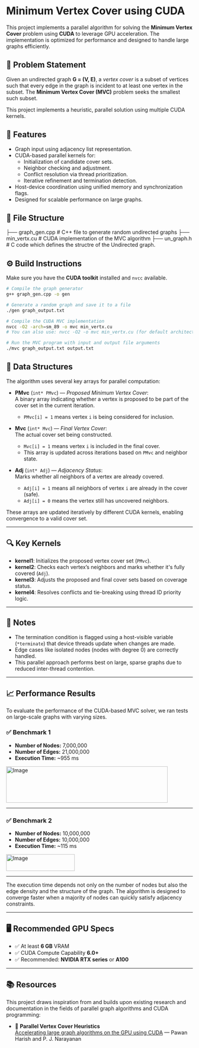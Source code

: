 # Minimum Vertex Cover using CUDA

This project implements a parallel algorithm for solving the **Minimum Vertex Cover** problem using **CUDA** to leverage GPU acceleration. The implementation is optimized for performance and designed to handle large graphs efficiently.

## 📌 Problem Statement

Given an undirected graph **G = (V, E)**, a *vertex cover* is a subset of vertices such that every edge in the graph is incident to at least one vertex in the subset. The **Minimum Vertex Cover (MVC)** problem seeks the smallest such subset.

This project implements a heuristic, parallel solution using multiple CUDA kernels.

## 🚀 Features

- Graph input using adjacency list representation.
- CUDA-based parallel kernels for:
  - Initialization of candidate cover sets.
  - Neighbor checking and adjustment.
  - Conflict resolution via thread prioritization.
  - Iterative refinement and termination detection.
- Host-device coordination using unified memory and synchronization flags.
- Designed for scalable performance on large graphs.

## 📁 File Structure

├── graph_gen.cpp # C++ file to generate random undirected graphs
├── min_vertx.cu # CUDA implementation of the MVC algorithm
├── un_graph.h # C code which defines the structre of the Undirected graph.


## ⚙️ Build Instructions

Make sure you have the **CUDA toolkit** installed and `nvcc` available.

```bash
# Compile the graph generator
g++ graph_gen.cpp -o gen

# Generate a random graph and save it to a file
./gen graph_output.txt

# Compile the CUDA MVC implementation
nvcc -O2 -arch=sm_89 -o mvc min_vertx.cu
# You can also use: nvcc -O2 -o mvc min_vertx.cu (for default architecture)

# Run the MVC program with input and output file arguments
./mvc graph_output.txt output.txt
```
## 🧩 Data Structures

The algorithm uses several key arrays for parallel computation:

- **PMvc** (`int* PMvc`) — *Proposed Minimum Vertex Cover*:  
  A binary array indicating whether a vertex is proposed to be part of the cover set in the current iteration.  
  - `PMvc[i] = 1` means vertex `i` is being considered for inclusion.

- **Mvc** (`int* Mvc`) — *Final Vertex Cover*:  
  The actual cover set being constructed.  
  - `Mvc[i] = 1` means vertex `i` is included in the final cover.  
  - This array is updated across iterations based on `PMvc` and neighbor state.

- **Adj** (`int* Adj`) — *Adjacency Status*:  
  Marks whether all neighbors of a vertex are already covered.  
  - `Adj[i] = 1` means all neighbors of vertex `i` are already in the cover (safe).  
  - `Adj[i] = 0` means the vertex still has uncovered neighbors.

These arrays are updated iteratively by different CUDA kernels, enabling convergence to a valid cover set.

---

## 🔍 Key Kernels

- **kernel1**: Initializes the proposed vertex cover set (`PMvc`).
- **kernel2**: Checks each vertex’s neighbors and marks whether it's fully covered (`Adj`).
- **kernel3**: Adjusts the proposed and final cover sets based on coverage status.
- **kernel4**: Resolves conflicts and tie-breaking using thread ID priority logic.

---

## 🧠 Notes

- The termination condition is flagged using a host-visible variable (`*terminate`) that device threads update when changes are made.
- Edge cases like isolated nodes (nodes with degree 0) are correctly handled.
- This parallel approach performs best on large, sparse graphs due to reduced inter-thread contention.

---
## 📈 Performance Results

To evaluate the performance of the CUDA-based MVC solver, we ran tests on large-scale graphs with varying sizes.

### ✅ Benchmark 1

- **Number of Nodes:** 7,000,000  
- **Number of Edges:** 21,000,000  
- **Execution Time:** ~955 ms

<img width="436" height="98" alt="Image" src="https://github.com/user-attachments/assets/608e735c-9fec-4725-ade7-fe9b6bf86244" />


---

### ✅ Benchmark 2

- **Number of Nodes:** 10,000,000  
- **Number of Edges:** 10,000,000  
- **Execution Time:** ~115 ms

<img width="185" height="45" alt="Image" src="https://github.com/user-attachments/assets/03a282af-33e5-4dee-8f72-4283e3dfaf55" />

---

The execution time depends not only on the number of nodes but also the edge density and the structure of the graph. The algorithm is designed to converge faster when a majority of nodes can quickly satisfy adjacency constraints.

---

## 🖥️ Recommended GPU Specs

- ✅ At least **6 GB** VRAM  
- ✅ CUDA Compute Capability **6.0+**  
- ✅ Recommended: **NVIDIA RTX series** or **A100**

---

## 📚 Resources

This project draws inspiration from and builds upon existing research and documentation in the fields of parallel graph algorithms and CUDA programming:

- 📄 **Parallel Vertex Cover Heuristics**  
  [Accelerating large graph algorithms on the GPU using CUDA]([https://people.eecs.berkeley.edu/~satish/papers/sc2009.pdf](https://cdn.iiit.ac.in/cdn/cvit.iiit.ac.in/papers/Pawan07accelerating.pdf)) — Pawan Harish and P. J. Narayanan 

